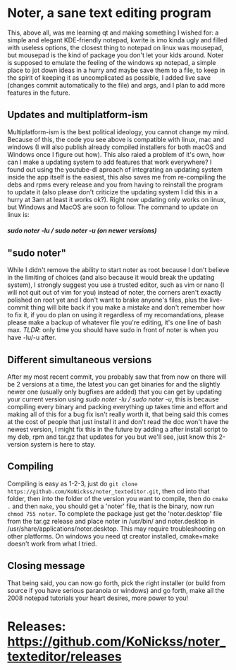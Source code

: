 # Noter, a sane text editing program
This, above all, was me learning qt and making something I wished for: a simple and elegant KDE-friendly notepad, kwrite is imo kinda ugly and filled with useless options, the closest thing to notepad on linux was mousepad, but mousepad is the kind of package you don't let your kids around. Noter is supposed to emulate the feeling of the windows xp notepad, a simple place to jot down ideas in a hurry and maybe save them to a file, to keep in the spirit of keeping it as uncomplicated as possible, I added live save (changes commit automatically to the file) and args, and I plan to add more features in the future.
## Updates and multiplatform-ism
Multiplatform-ism is the best political ideology, you cannot change my mind. Because of this, the code you see above is compatible with linux, mac and windows (I will also publish already compiled installers for both macOS and Windows once I figure out how). This also raied a problem of it's own, how can I make a updating system to add features that work everywhere? I found out using the youtube-dl aproach of integrating an updating system inside the app itself is the easiest, this also saves me from re-compiling the debs and rpms every release and you from having to reinstall the program to update it (also please don't criticize the updating system I did this in a hurry at 3am at least it works ok?). Right now updating only works on linux, but Windows and MacOS are soon to follow. The command to update on linux is:
#### *sudo noter -lu / sudo noter -u (on newer versions)*
## "sudo noter"
While I didn't remove the ability to start noter as root because I don't believe in the limiting of choices (and also because it would break the updating system), I strongly suggest you use a trusted editor, such as vim or nano (I will not quit out of vim for you) instead of noter, the corners aren't exactly polished on root yet and I don't want to brake anyone's files, plus the live-commit thing will bite back if you make a mistake and don't remember how to fix it, if you do plan on using it regardless of my recomandations, please please make a backup of whatever file you're editing, it's one line of bash max. *TLDR*: only time you should have sudo in front of noter is when you have -lu/-u after.
## Different simultaneous versions
After my most recent commit, you probably saw that from now on there will be 2 versions at a time, the latest you can get binaries for and the slightly newer one (usually only bugfixes are added) that you can get by updating your current version using *sudo noter -lu / sudo noter -u*, this is because compiling every binary and packing everything up takes time and effort and making all of this for a bug fix isn't really worth it, that being said this comes at the cost of people that just install it and don't read the doc won't have the newest version, I might fix this in the future by adding a after install script to my deb, rpm and tar.gz that updates for you but we'll see, just know this 2-version system is here to stay. 
## Compiling
Compiling is easy as 1-2-3, just do ```git clone https://github.com/KoNickss/noter_texteditor.git```, then cd into that folder, then into the folder of the version you want to compile, then do ```cmake .``` and then ```make```, you should get a 'noter' file, that is the binary, now run ```chmod 755 noter```. To complete the package just get the 'noter.desktop' file from the tar.gz release and place noter in /usr/bin/ and noter.desktop in /usr/share/applications/noter.desktop. This may require troubleshooting on other platforms. On windows you need qt creator installed, cmake+make doesn't work from what I tried.
## Closing message
That being said, you can now go forth, pick the right installer (or build from source if you have serious paranoia or windows) and go forth, make all the 2008 notepad tutorials your heart desires, more power to you!




# Releases: https://github.com/KoNickss/noter_texteditor/releases

